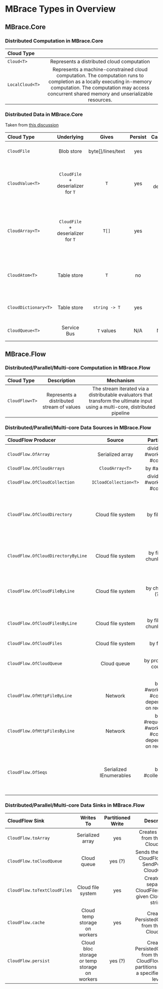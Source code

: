 
# MBrace Types in Overview

## MBrace.Core

### Distributed Computation in MBrace.Core


| Cloud Type |   | 
|:-----------|:-----------:|
| `Cloud<T>` |  Represents a distributed cloud computation | 
| `LocalCloud<T>` |  Represents a machine-constrained cloud computation. The computation runs to completion as a locally executing in-memory computation. The computation may access concurrent shared memory and unserializable resources. | 


### Distributed Data in MBrace.Core

Taken from [this discussion](https://github.com/mbraceproject/MBrace.Core/issues/55#issuecomment-90097067)


| Cloud Type            |  Underlying                         | Gives             | Persist | Caching    | Partition   | Indexed  | Mutable | Description           |
|:---------------------|:-----------------------------------:|:-----------------:|:-------:|:----------:|:-----------:|:--------:|:-------:|:---------------------:|
| `CloudFile`           | Blob store                          | byte[]/lines/text | yes     | no         | via seek    | via seek | no      | Files named by string |
| `CloudValue<T>`       | `CloudFile` + deserializer for `T`   | `T`               | yes     | on default | single file | no       | no      | A distributed value that has been cached by the MBrace runtime  |
| `CloudArray<T>`       | `CloudFile` + deserializer for `T`   | `T[]`             | yes     | no         | no          | no       | no      | A distributed, immutable array that has been cached by the MBrace runtime |
| `CloudAtom<T>`        | Table store                          | `T`               | no      | no         | no          | no       | yes     | A distributed. atomically updatable value reference |
| `CloudDictionary<T>`  | Table store                          | `string -> T`     | yes     | no         | yes, one per key | yes | yes     | A distributed key-value collection |
| `CloudQueue<T>`       | Service Bus                          | `T` values        | N/A     | N/A        | no          | N/A      | yes     | A distributed queue  |

##  MBrace.Flow


###  Distributed/Parallel/Multi-core Computation in MBrace.Flow

| Cloud Type              | Description | Mechanism |  
|:------------------------|:-----------:|:---------:|
| `CloudFlow<T>`          |  Represents a distributed stream of values | The stream iterated via a distributable evaluators that transform the ultimate input using a multi-core, distributed pipeline  | 


### Distributed/Parallel/Multi-core Data Sources in MBrace.Flow

| CloudFlow Producer                  |  Source                  | Partition    | Description |
|:------------------------------------|:------------------------:|:------------:|:------------:|
| `CloudFlow.OfArray`                 | Serialized array         | divide by #workers + #cores   | | 
| `CloudFlow.OfCloudArrays`           | `CloudArray<T>`          | by #arrays | | 
| `CloudFlow.OfCloudCollection`       | `ICloadCollection<T>`    | divide by #workers + #cores | | 
| `CloudFlow.OfCloudDirectory`        | Cloud file system        | by file (?) |  Constructs a CloudFlow from all files in provided directory using the given reader | 
| `CloudFlow.OfCloudDirectoryByLine`  | Cloud file system        | by file + chunks (?) | Constructs a text CloudFlow by line from all files in supplied CloudDirectory | 
| `CloudFlow.OfCloudFileByLine`       | Cloud file system        | by chunks (?) |  Constructs a CloudFlow of lines from a single large text file.| 
| `CloudFlow.OfCloudFilesByLine`      | Cloud file system        | by files + chunks (?) | Constructs a CloudFlow of lines from a collection of text files. | 
| `CloudFlow.OfCloudFiles`            | Cloud file system        | by files |  | 
| `CloudFlow.OfCloudQueue`            | Cloud queue              | by provided count |  Creates a CloudFlow from the ReceivePort of a CloudQueue | 
| `CloudFlow.OfHttpFileByLine`        | Network                  | by #workers + #cores depending on request | Constructs a CloudFlow of lines from a single HTTP text file. | 
| `CloudFlow.OfHttpFilesByLine`       | Network                  | by #requests + #workers + #cores depending on request |  Constructs a CloudFlow of lines from a collection of HTTP text files. | 
| `CloudFlow.OfSeqs`                  | Serialized IEnumerables  | by #collections |  Creates a CloudFlow instance from a finite collection of serializable enumerations | 

###  Distributed/Parallel/Multi-core Data Sinks in MBrace.Flow

| CloudFlow Sink                |  Writes To                       | Partitioned Write   | Description  |
|:------------------------------|:--------------------------------:|:-------------------:|:------------:|
| `CloudFlow.toArray`           | Serialized array                 | yes                 | Creates an array from the given CloudFlow.            | 
| `CloudFlow.toCloudQueue`      | Cloud queue                      | yes (?)             |  Sends the values of CloudFlow to the SendPort of a CloudQueue            | 
| `CloudFlow.toTextCloudFiles`  | Cloud file system                | yes                 |  Creates line separated CloudFiles from the given CloudFlow of strings            | 
| `CloudFlow.cache`             | Cloud temp storage on workers    | yes                 |   Creates a PersistedCloudFlow from the given CloudFlow           | 
| `CloudFlow.persist`           | Cloud bloc storage or temp storage on workers    | yes (?)  |   Creates a PersistedCloudFlow from the given CloudFlow, with its partitions cached to a specified storage level.      | 
